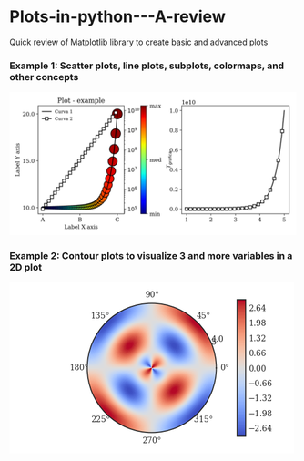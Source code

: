# Plots-in-python---A-review
Quick review of Matplotlib library to create basic and advanced plots


### Example 1: Scatter plots, line plots, subplots, colormaps, and other concepts

![alt text](figure.svg)


### Example 2: Contour plots to visualize 3 and more variables in a 2D plot

![alt text](Figure_4.png)


